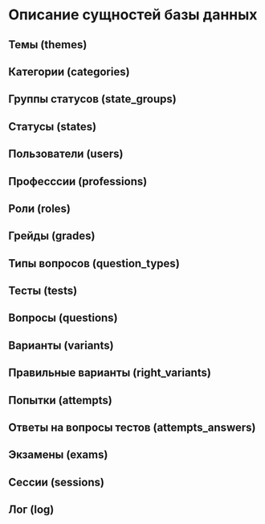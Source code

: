 # Описание сущностей базы данных

## Темы (themes)

## Категории (categories)

## Группы статусов (state_groups)

## Статусы (states)

## Пользователи (users)

## Професссии (professions)

## Роли (roles)

## Грейды (grades)

## Типы вопросов (question_types)

## Тесты (tests)

## Вопросы (questions)

## Варианты (variants)

## Правильные варианты (right_variants)

## Попытки (attempts)

## Ответы на вопросы тестов (attempts_answers)

## Экзамены (exams)

## Сессии (sessions)

## Лог (log)
